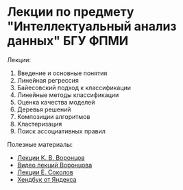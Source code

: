 # Лекции по предмету "Интеллектуальный анализ данных" БГУ ФПМИ

Лекции:
1. Введение и основные понятия
2. Линейная регрессия
3. Байесовский подход к классификации
4. Линейные методы классификации
5. Оценка качества моделей
6. Деревья решений
7. Композиции алгоритмов
8. Кластеризация
9. Поиск ассоциативных правил

Полезные материалы:
* [Лекции К. В. Воронцов](http://www.machinelearning.ru/wiki/index.php?title=%D0%9C%D0%B0%D1%88%D0%B8%D0%BD%D0%BD%D0%BE%D0%B5_%D0%BE%D0%B1%D1%83%D1%87%D0%B5%D0%BD%D0%B8%D0%B5_%28%D0%BA%D1%83%D1%80%D1%81_%D0%BB%D0%B5%D0%BA%D1%86%D0%B8%D0%B9%2C_%D0%9A.%D0%92.%D0%92%D0%BE%D1%80%D0%BE%D0%BD%D1%86%D0%BE%D0%B2%29)
* [Видео лекций Воронцова](https://www.youtube.com/watch?v=SZkrxWhI5qM&list=PLJOzdkh8T5krxc4HsHbB8g8f0hu7973fK)
* [Лекции Е. Соколов ](https://github.com/esokolov/ml-course-hse)
* [Хендбук от Яндекса](https://education.yandex.ru/handbook/ml)
